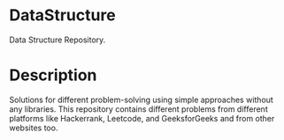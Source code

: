 # DataStructure
Data Structure Repository.

# Description
Solutions for different problem-solving using simple approaches without any libraries. This repository contains different problems from different platforms like Hackerrank, Leetcode, and GeeksforGeeks and from other websites too.
